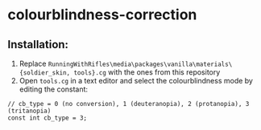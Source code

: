 # colourblindness-correction

## Installation:
1. Replace `RunningWithRifles\media\packages\vanilla\materials\{soldier_skin, tools}.cg` with the ones from this repository
2. Open `tools.cg` in a text editor and select the colourblindness mode by editing the constant:
```
// cb_type = 0 (no conversion), 1 (deuteranopia), 2 (protanopia), 3 (tritanopia)
const int cb_type = 3;
```

